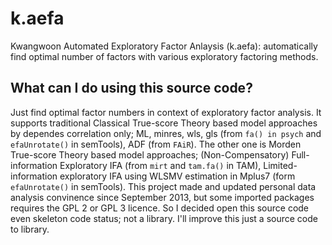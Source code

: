 # k.aefa
Kwangwoon Automated Exploratory Factor Anlaysis (k.aefa): automatically find optimal number of factors with various exploratory factoring methods.

## What can I do using this source code?
Just find optimal factor numbers in context of exploratory factor analysis. It supports traditional Classical True-score Theory based model approaches by dependes correlation only; ML, minres, wls, gls (from ```fa() in psych``` and ```efaUnrotate()``` in semTools), ADF (from ```FAiR```). The other one is Morden True-score Theory based model approaches; (Non-Compensatory) Full-information Exploratory IFA (from ```mirt``` and ```tam.fa()``` in TAM), Limited-information exploratory IFA using WLSMV estimation in Mplus7 (form ```efaUnrotate()``` in semTools). This project made and updated personal data analysis convinence since September 2013, but some imported packages requires the GPL 2 or GPL 3 licence. So I decided open this source code even skeleton code status; not a library. I'll improve this just a source code to library.
